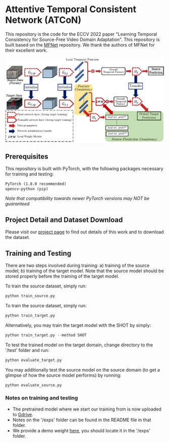 # Attentive Temporal Consistent Network (ATCoN)
This repository is the code for the ECCV 2022 paper "Learning Temporal Consistency for Source-Free Video Domain Adaptation". This repository is built based on the [MFNet](https://github.com/cypw/PyTorch-MFNet) repository. We thank the authors of MFNet for their excellent work.

![alt text](./figures/figure-1-structure-overall-2.png "Structure of ATCoN")

## Prerequisites
This repository is built with PyTorch, with the following packages necessary for training and testing:
```
PyTorch (1.8.0 recommended)
opencv-python (pip)
```
*Note that compatibility towards newer PyTorch versions may NOT be guaranteed*

## Project Detail and Dataset Download
Please visit our [project page](https://xuyu0010.github.io/sfvda.html) to find out details of this work and to download the dataset.

## Training and Testing
There are two steps involved during training: a) training of the source model; b) training of the target model. Note that the source model should be stored properly before the training of the target model.

To train the source dataset, simply run:
```python
python train_source.py
```
To train the source dataset, simply run:
```python
python train_target.py
```
Alternatively, you may train the target model with the SHOT by simply:
```python
python train_target.py --method SHOT
```
To test the trained model on the target domain, change directory to the '/test' folder and run:
```python
python evaluate_target.py
```
You may additionally test the source model on the source domain (to get a glimpse of how the source model performs) by running:
```python
python evaluate_source.py
```

### Notes on training and testing
- The pretrained model where we start our training from is now uploaded to [Gdrive](https://drive.google.com/file/d/1DlBLrG-skHiwJkqD0wGrQkvXnN_dNXnN/view?usp=sharing).
- Notes on the '/exps' folder can be found in the README file in that folder.
- We provide a demo weight [here](https://drive.google.com/file/d/1_dQ2UP_v6SbUCB5Aj_Yw3sd1OhFVjOo0/view?usp=sharing), you should locate it in the '/exps' folder.
